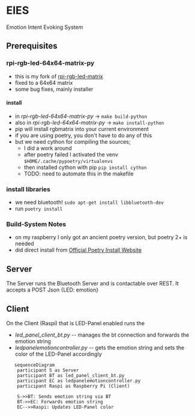 # EIES
Emotion Intent Evoking System

## Prerequisites

### rpi-rgb-led-64x64-matrix-py

- this is my fork of [rpi-rgb-led-matrix](https://github.com/hzeller/rpi-rgb-led-matrix)
- fixed to a 64x64 matrix
- some bug fixes, mainly installer

#### install

- in *rpi-rgb-led-64x64-matrix-py* -> ``` make build-python ```
- also in *rpi-rgb-led-64x64-matrix-py* -> ``` make install-python ```
- pip will install rgbmatrix into your current environment
- if you are using poetry, you don't have to do any of this
- but we need cython for compiling the sources;
     - I did a work around
     - after poetry failed I activated the venv ```$HOME/.cache/pypoetry/virtualenvs```
     - then installed cython with pip  ```pip install cython```
     - TODO: need to automate this in the makefile

### install libraries

- we need bluetooth! ```sudo apt-get install libbluetooth-dev```
- run ``` poetry install ```

### Build-System Notes

- on my raspberry I only got an ancient poetry version, but poetry 2+ is needed
- did direct install from [Official Poetry Install Website](https://python-poetry.org/docs/#installing-with-the-official-installer)

## Server

The Server runs the Bluetooth Server and is contactable over REST.
It accepts a POST Json {LED: emotion}

## Client

On the Client (Raspi) that is LED-Panel enabled runs the 
- *led_panel_client_bt.py* -- manages the bt connection and forwards the emotion string
- *ledpanelemotioncontroller.py* -- gets the emotion string and sets the color of the LED-Panel accordingly

```mermaid
   sequenceDiagram
    participant S as Server
    participant BT as led_panel_client_bt.py
    participant EC as ledpanelemotioncontroller.py
    participant Raspi as Raspberry Pi (Client)

    S->>BT: Sends emotion string via BT
    BT->>EC: Forwards emotion string
    EC-->>Raspi: Updates LED-Panel color
 
```
